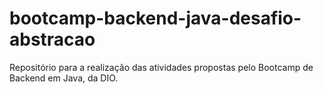 # bootcamp-backend-java-desafio-abstracao
Repositório para a realização das atividades propostas pelo Bootcamp de Backend em Java, da DIO.
